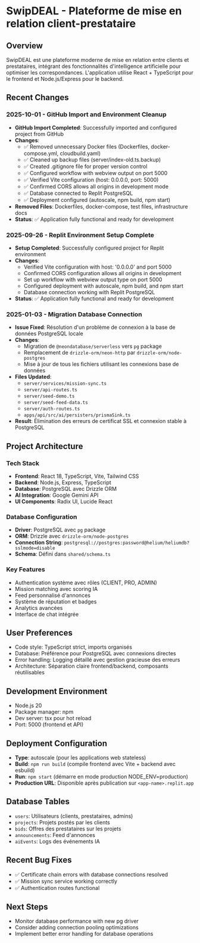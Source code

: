 # SwipDEAL - Plateforme de mise en relation client-prestataire

## Overview
SwipDEAL est une plateforme moderne de mise en relation entre clients et prestataires, intégrant des fonctionnalités d'intelligence artificielle pour optimiser les correspondances. L'application utilise React + TypeScript pour le frontend et Node.js/Express pour le backend.

## Recent Changes

### 2025-10-01 - GitHub Import and Environment Cleanup
- **GitHub Import Completed**: Successfully imported and configured project from GitHub
- **Changes**:
  - ✅ Removed unnecessary Docker files (Dockerfiles, docker-compose.yml, cloudbuild.yaml)
  - ✅ Cleaned up backup files (server/index-old.ts.backup)
  - ✅ Created .gitignore file for proper version control
  - ✅ Configured workflow with webview output on port 5000
  - ✅ Verified Vite configuration (host: 0.0.0.0, port: 5000)
  - ✅ Confirmed CORS allows all origins in development mode
  - ✅ Database connected to Replit PostgreSQL
  - ✅ Deployment configured (autoscale, npm build, npm start)
- **Removed Files**: Dockerfiles, docker-compose, test files, infrastructure docs
- **Status**: ✅ Application fully functional and ready for development

### 2025-09-26 - Replit Environment Setup Complete
- **Setup Completed**: Successfully configured project for Replit environment
- **Changes**:
  - Verified Vite configuration with host: '0.0.0.0' and port 5000
  - Confirmed CORS configuration allows all origins in development
  - Set up workflow with webview output type on port 5000
  - Configured deployment with autoscale, npm build, and npm start
  - Database connection working with Replit PostgreSQL
- **Status**: ✅ Application fully functional and ready for development

### 2025-01-03 - Migration Database Connection
- **Issue Fixed**: Résolution d'un problème de connexion à la base de données PostgreSQL locale
- **Changes**: 
  - Migration de `@neondatabase/serverless` vers `pg` package
  - Remplacement de `drizzle-orm/neon-http` par `drizzle-orm/node-postgres`
  - Mise à jour de tous les fichiers utilisant les connexions base de données
- **Files Updated**:
  - `server/services/mission-sync.ts`
  - `server/api-routes.ts`
  - `server/seed-demo.ts`  
  - `server/seed-feed-data.ts`
  - `server/auth-routes.ts`
  - `apps/api/src/ai/persisters/prismaSink.ts`
- **Result**: Élimination des erreurs de certificat SSL et connexion stable à PostgreSQL

## Project Architecture

### Tech Stack
- **Frontend**: React 18, TypeScript, Vite, Tailwind CSS
- **Backend**: Node.js, Express, TypeScript
- **Database**: PostgreSQL avec Drizzle ORM
- **AI Integration**: Google Gemini API
- **UI Components**: Radix UI, Lucide React

### Database Configuration
- **Driver**: PostgreSQL avec `pg` package
- **ORM**: Drizzle avec `drizzle-orm/node-postgres`
- **Connection String**: `postgresql://postgres:password@helium/heliumdb?sslmode=disable`
- **Schema**: Défini dans `shared/schema.ts`

### Key Features
- Authentication système avec rôles (CLIENT, PRO, ADMIN)
- Mission matching avec scoring IA
- Feed personnalisé d'annonces
- Système de réputation et badges
- Analytics avancées
- Interface de chat intégrée

## User Preferences
- Code style: TypeScript strict, imports organisés
- Database: Préférence pour PostgreSQL avec connexions directes
- Error handling: Logging détaillé avec gestion gracieuse des erreurs
- Architecture: Séparation claire frontend/backend, composants réutilisables

## Development Environment
- Node.js 20
- Package manager: npm
- Dev server: tsx pour hot reload
- Port: 5000 (frontend et API)

## Deployment Configuration
- **Type**: autoscale (pour les applications web stateless)
- **Build**: `npm run build` (compile frontend avec Vite + backend avec esbuild)
- **Run**: `npm start` (démarre en mode production NODE_ENV=production)
- **Production URL**: Disponible après publication sur `<app-name>.replit.app`

## Database Tables
- `users`: Utilisateurs (clients, prestataires, admins)
- `projects`: Projets postés par les clients
- `bids`: Offres des prestataires sur les projets
- `announcements`: Feed d'annonces
- `aiEvents`: Logs des événements IA

## Recent Bug Fixes
- ✅ Certificate chain errors with database connections resolved
- ✅ Mission sync service working correctly
- ✅ Authentication routes functional

## Next Steps
- Monitor database performance with new pg driver
- Consider adding connection pooling optimizations
- Implement better error handling for database operations